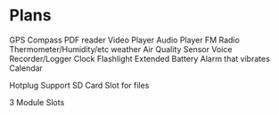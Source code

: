 # Plans
GPS
Compass
PDF reader
Video Player
Audio Player
FM Radio
Thermometer/Humidity/etc weather
Air Quality Sensor
Voice Recorder/Logger
Clock
Flashlight
Extended Battery
Alarm that vibrates
Calendar

Hotplug Support
SD Card Slot for files

3 Module Slots
